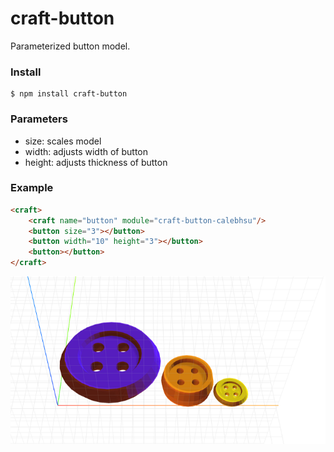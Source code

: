 # craft-button

Parameterized button model.

### Install
	$ npm install craft-button

### Parameters
- size: scales model
- width: adjusts width of button
- height: adjusts thickness of button

### Example
```html
<craft>
	<craft name="button" module="craft-button-calebhsu"/>
	<button size="3"></button>
	<button width="10" height="3"></button>
	<button></button>
</craft>
```

![example](example.png)